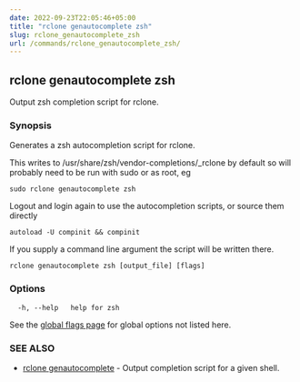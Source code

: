 ```yaml
---
date: 2022-09-23T22:05:46+05:00
title: "rclone genautocomplete zsh"
slug: rclone_genautocomplete_zsh
url: /commands/rclone_genautocomplete_zsh/
---
```

## rclone genautocomplete zsh

Output zsh completion script for rclone.

### Synopsis


Generates a zsh autocompletion script for rclone.

This writes to /usr/share/zsh/vendor-completions/_rclone by default so will
probably need to be run with sudo or as root, eg

    sudo rclone genautocomplete zsh

Logout and login again to use the autocompletion scripts, or source
them directly

    autoload -U compinit && compinit

If you supply a command line argument the script will be written
there.


```
rclone genautocomplete zsh [output_file] [flags]
```

### Options

```
  -h, --help   help for zsh
```

See the [global flags page](/flags/) for global options not listed here.

### SEE ALSO

* [rclone genautocomplete](/commands/rclone_genautocomplete/)	 - Output completion script for a given shell.

